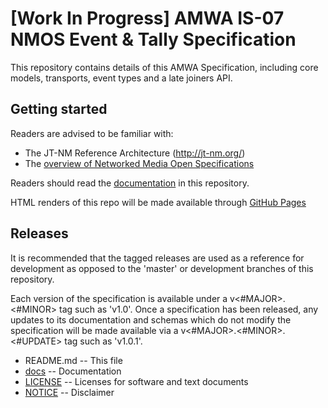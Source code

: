 # [Work In Progress] AMWA IS-07 NMOS Event & Tally Specification

This repository contains details of this AMWA Specification, including core models, transports, event types and a late joiners API.

## Getting started

Readers are advised to be familiar with:
* The JT-NM Reference Architecture (http://jt-nm.org/)
* The [overview of Networked Media Open Specifications](https://amwa-tv.github.io/nmos)

Readers should read the [documentation](docs/) in this repository.

HTML renders of this repo will be made available through [GitHub Pages](https://amwa-tv.github.io/nmos-event-tally)

## Releases

It is recommended that the tagged releases are used as a reference for development as opposed to the 'master' or development branches of this repository.

Each version of the specification is available under a v&lt;#MAJOR&gt;.&lt;#MINOR&gt; tag such as 'v1.0'. Once a specification has been released, any updates to its documentation and schemas which do not modify the specification will be made available via a v&lt;#MAJOR&gt;.&lt;#MINOR&gt;.&lt;#UPDATE&gt; tag such as 'v1.0.1'.


* README.md -- This file
* [docs](docs/) -- Documentation
* [LICENSE](LICENSE) -- Licenses for software and text documents
* [NOTICE](NOTICE) -- Disclaimer

